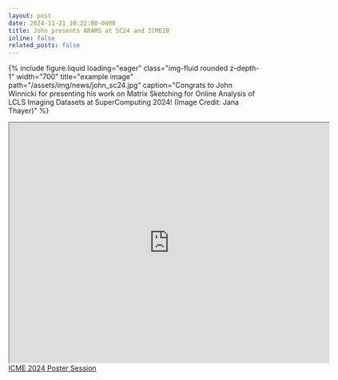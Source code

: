 ```yaml
---
layout: post
date: 2024-11-21 10:22:00-0400
title: John presents ARAMS at SC24 and ICME20
inline: false
related_posts: false
---
```


{% include figure.liquid loading="eager" class="img-fluid rounded z-depth-1" width="700" title="example image"
path="/assets/img/news/john_sc24.jpg"
caption="Congrats to John Winnicki for presenting his work on Matrix Sketching for Online Analysis of LCLS Imaging Datasets at SuperComputing 2024! (Image Credit: Jana Thayer)"
%}

<div class="col-sm mt-3 mt-md-0">
    <iframe src="https://drive.google.com/file/d/1dZJmFvn0FAS91bHpjKI7VmldHlrl_-gm/preview" width="640" height="480" allow="autoplay"></iframe>
</div>
<div class="row">
    <a href="https://icme.stanford.edu/icme-research-symposium-poster-session-2024">ICME 2024 Poster Session</a>
</div>
